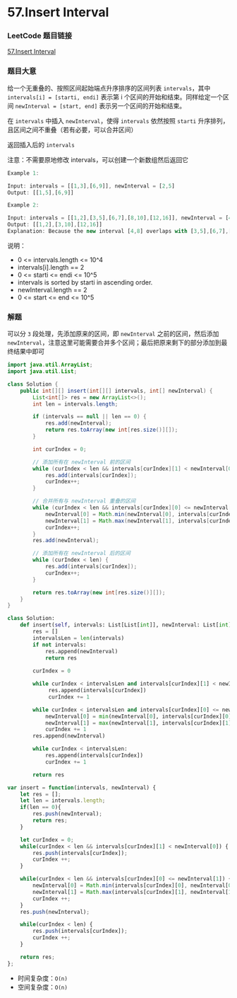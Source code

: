 # 57.Insert Interval

### LeetCode 题目链接

[57.Insert Interval](https://leetcode.com/problems/insert-interval/)

### 题目大意

给一个无重叠的、按照区间起始端点升序排序的区间列表 `intervals`，其中 `intervals[i] = [starti, endi]` 表示第 i 个区间的开始和结束。同样给定一个区间 `newInterval = [start, end]` 表示另一个区间的开始和结束。

在 `intervals` 中插入 `newInterval`，使得 `intervals` 依然按照 `starti` 升序排列，且区间之间不重叠（若有必要，可以合并区间）

返回插入后的 `intervals`

注意：不需要原地修改 intervals，可以创建一个新数组然后返回它

```js
Example 1:

Input: intervals = [[1,3],[6,9]], newInterval = [2,5]
Output: [[1,5],[6,9]]

Example 2:

Input: intervals = [[1,2],[3,5],[6,7],[8,10],[12,16]], newInterval = [4,8]
Output: [[1,2],[3,10],[12,16]]
Explanation: Because the new interval [4,8] overlaps with [3,5],[6,7],[8,10].
```

说明：
- 0 <= intervals.length <= 10^4
- intervals[i].length == 2
- 0 <= starti <= endi <= 10^5
- intervals is sorted by starti in ascending order.
- newInterval.length == 2
- 0 <= start <= end <= 10^5

### 解题

可以分 `3` 段处理，先添加原来的区间，即 `newInterval` 之前的区间，然后添加 `newInterval`，注意这里可能需要合并多个区间；最后把原来剩下的部分添加到最终结果中即可

```java
import java.util.ArrayList;
import java.util.List;

class Solution {
    public int[][] insert(int[][] intervals, int[] newInterval) {
        List<int[]> res = new ArrayList<>();
        int len = intervals.length;

        if (intervals == null || len == 0) {
            res.add(newInterval);
            return res.toArray(new int[res.size()][]);
        }

        int curIndex = 0;

        // 添加所有在 newInterval 前的区间
        while (curIndex < len && intervals[curIndex][1] < newInterval[0]) {
            res.add(intervals[curIndex]);
            curIndex++;
        }

        // 合并所有与 newInterval 重叠的区间
        while (curIndex < len && intervals[curIndex][0] <= newInterval[1]) {
            newInterval[0] = Math.min(newInterval[0], intervals[curIndex][0]);
            newInterval[1] = Math.max(newInterval[1], intervals[curIndex][1]);
            curIndex++;
        }
        res.add(newInterval);

        // 添加所有在 newInterval 后的区间
        while (curIndex < len) {
            res.add(intervals[curIndex]);
            curIndex++;
        }

        return res.toArray(new int[res.size()][]);
    }
}
```
```python
class Solution:
    def insert(self, intervals: List[List[int]], newInterval: List[int]) -> List[List[int]]:
        res = []
        intervalsLen = len(intervals)
        if not intervals:
            res.append(newInterval)
            return res
        
        curIndex = 0

        while curIndex < intervalsLen and intervals[curIndex][1] < newInterval[0]:
             res.append(intervals[curIndex])
             curIndex += 1

        while curIndex < intervalsLen and intervals[curIndex][0] <= newInterval[1]:
            newInterval[0] = min(newInterval[0], intervals[curIndex][0])
            newInterval[1] = max(newInterval[1], intervals[curIndex][1])
            curIndex += 1
        res.append(newInterval)

        while curIndex < intervalsLen:
            res.append(intervals[curIndex])
            curIndex += 1

        return res
```
```js
var insert = function(intervals, newInterval) {
    let res = [];
    let len = intervals.length;
    if(len == 0){
        res.push(newInterval);
        return res;
    }

    let curIndex = 0;
    while(curIndex < len && intervals[curIndex][1] < newInterval[0]) {
        res.push(intervals[curIndex]);
        curIndex ++;
    }

    while(curIndex < len && intervals[curIndex][0] <= newInterval[1]) {
        newInterval[0] = Math.min(intervals[curIndex][0], newInterval[0]);
        newInterval[1] = Math.max(intervals[curIndex][1], newInterval[1]);
        curIndex ++;
    }
    res.push(newInterval);

    while(curIndex < len) {
        res.push(intervals[curIndex]);
        curIndex ++;
    }

    return res;
};
```
- 时间复杂度：`O(n)`
- 空间复杂度：`O(n)`